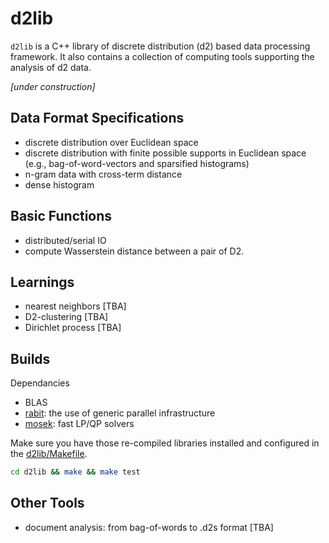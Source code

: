 # d2lib
`d2lib` is a C++ library of discrete distribution
(d2) based data processing framework. It also contains a collection of
computing tools supporting the analysis of d2 data.

*[under construction]*

## Data Format Specifications
 - discrete distribution over Euclidean space
 - discrete distribution with finite possible supports in Euclidean space (e.g., bag-of-word-vectors and sparsified histograms)
 - n-gram data with cross-term distance
 - dense histogram

## Basic Functions
 - distributed/serial IO 
 - compute Wasserstein distance between a pair of D2.


## Learnings
 - nearest neighbors [TBA]
 - D2-clustering [TBA]
 - Dirichlet process [TBA]

## Builds

Dependancies
 - BLAS
 - [rabit](https://github.com/dmlc/rabit): the use of generic parallel infrastructure
 - [mosek](https://www.mosek.com): fast LP/QP solvers

Make sure you have those re-compiled libraries installed and
configured in the [d2lib/Makefile](d2lib/Makefile).
```bash
cd d2lib && make && make test
```

## Other Tools
 - document analysis: from bag-of-words to .d2s format [TBA]


